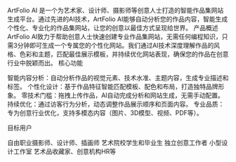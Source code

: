 ArtFolio AI 是一个为艺术家、设计师、摄影师等创意人士打造的智能作品集网站生成平台。通过先进的AI技术，ArtFolio AI能够自动分析您的作品内容，智能生成个性化、专业化的作品集网站，让您的创意以最佳方式呈现给世界。
产品概述
ArtFolio AI致力于帮助创意人士快速创建专业作品集网站，无需任何编程知识，只需3分钟即可生成一个专属您的个性化网站。我们通过AI技术深度理解作品的风格、色彩和主题，匹配最佳展示模板，并持续优化网站表现，确保您的作品在创意行业中脱颖而出。
核心功能

智能内容分析：自动分析作品的视觉元素、技术水准、主题内容，生成专业描述和标签。
个性化设计：基于作品特征智能匹配模板、配色和布局，打造独特品牌形象。
零技术门槛：拖拽上传作品，AI自动完成分析和网站生成，无需手动配置。
持续优化：通过访客行为分析，动态调整作品展示顺序和页面内容。
专业品质：专为创意行业优化，支持多模态内容（图片、3D模型、视频、PDF等）。

目标用户

自由职业摄影师、设计师、插画师
艺术院校学生和毕业生
独立创意工作者
小型设计工作室
艺术品收藏家、创意机构HR等
